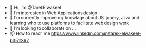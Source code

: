 - 👋 Hi, I’m @TarekElwakeel
- 👀 I’m interested in Web Applications design
- 🌱 I’m currently improve my knowlage about JS, jquery, Java and learning who to use platforms to facilitate web design work  
- 💞️ I’m looking to collaborate on ...
- 📫 How to reach me https://www.linkedin.com/in/tarek-elwakeel-b3511367

<!---
TarekElwakeel/TarekElwakeel is a ✨ special ✨ repository because its `README.md` (this file) appears on your GitHub profile.
You can click the Preview link to take a look at your changes.
--->
